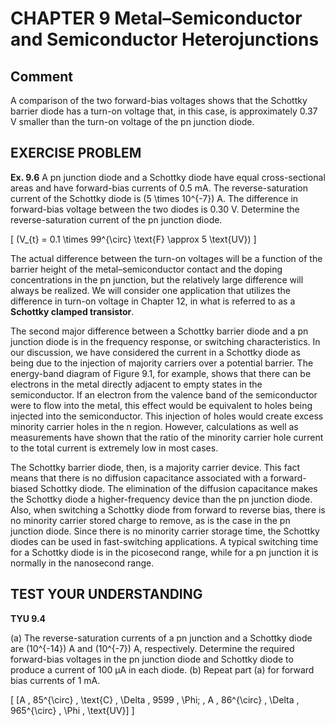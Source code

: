 # CHAPTER 9 Metal–Semiconductor and Semiconductor Heterojunctions

## Comment

A comparison of the two forward-bias voltages shows that the Schottky barrier diode has a turn-on voltage that, in this case, is approximately 0.37 V smaller than the turn-on voltage of the pn junction diode.

## EXERCISE PROBLEM

**Ex. 9.6** A pn junction diode and a Schottky diode have equal cross-sectional areas and have forward-bias currents of 0.5 mA. The reverse-saturation current of the Schottky diode is \(5 \times 10^{-7}\) A. The difference in forward-bias voltage between the two diodes is 0.30 V. Determine the reverse-saturation current of the pn junction diode.

\[
(V_{t} = 0.1 \times 99^{\circ} \text{F} \approx 5 \text{UV})
\]

The actual difference between the turn-on voltages will be a function of the barrier height of the metal–semiconductor contact and the doping concentrations in the pn junction, but the relatively large difference will always be realized. We will consider one application that utilizes the difference in turn-on voltage in Chapter 12, in what is referred to as a **Schottky clamped transistor**.

The second major difference between a Schottky barrier diode and a pn junction diode is in the frequency response, or switching characteristics. In our discussion, we have considered the current in a Schottky diode as being due to the injection of majority carriers over a potential barrier. The energy-band diagram of Figure 9.1, for example, shows that there can be electrons in the metal directly adjacent to empty states in the semiconductor. If an electron from the valence band of the semiconductor were to flow into the metal, this effect would be equivalent to holes being injected into the semiconductor. This injection of holes would create excess minority carrier holes in the n region. However, calculations as well as measurements have shown that the ratio of the minority carrier hole current to the total current is extremely low in most cases.

The Schottky barrier diode, then, is a majority carrier device. This fact means that there is no diffusion capacitance associated with a forward-biased Schottky diode. The elimination of the diffusion capacitance makes the Schottky diode a higher-frequency device than the pn junction diode. Also, when switching a Schottky diode from forward to reverse bias, there is no minority carrier stored charge to remove, as is the case in the pn junction diode. Since there is no minority carrier storage time, the Schottky diodes can be used in fast-switching applications. A typical switching time for a Schottky diode is in the picosecond range, while for a pn junction it is normally in the nanosecond range.

## TEST YOUR UNDERSTANDING

**TYU 9.4** 

(a) The reverse-saturation currents of a pn junction and a Schottky diode are \(10^{-14}\) A and \(10^{-7}\) A, respectively. Determine the required forward-bias voltages in the pn junction diode and Schottky diode to produce a current of 100 μA in each diode. (b) Repeat part (a) for forward bias currents of 1 mA.

\[
[A \, 85^{\circ} \, \text{C} \, \Delta \, 9599 \, \Phi; \, A \, 86^{\circ} \, \Delta \, 965^{\circ} \, \Phi \, \text{UV}]
\]